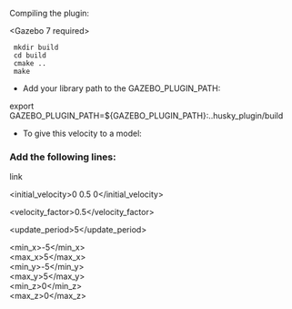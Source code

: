 Compiling the plugin:

<Gazebo 7 required>
```  
 mkdir build  
 cd build  
 cmake ..  
 make  
```


* Add your library path to the GAZEBO_PLUGIN_PATH:

export GAZEBO_PLUGIN_PATH=${GAZEBO_PLUGIN_PATH}:..husky_plugin/build



* To give this velocity to a model:

### Add the following lines:

<plugin name="random" filename="libvelset.so">  

<!-- Name of the link in this model that receives the velocity -->  
<link>link</link>  

<!-- Initial velocity that is applied to the link -->  
<initial_velocity>0 0.5 0</initial_velocity>  
  
<!-- Scaling factor that is used to compute a new velocity -->  
<velocity_factor>0.5</velocity_factor>  

<!-- Time, in seconds, between new velocities -->  
<update_period>5</update_period>  

<!-- Clamp the Z velocity value to zero. You can also clamp x and
     y values -->  
<min_x>-5</min_x>  
<max_x>5</max_x>  
<min_y>-5</min_y>  
<max_y>5</max_y>  
<min_z>0</min_z>  
<max_z>0</max_z>  
</plugin>

